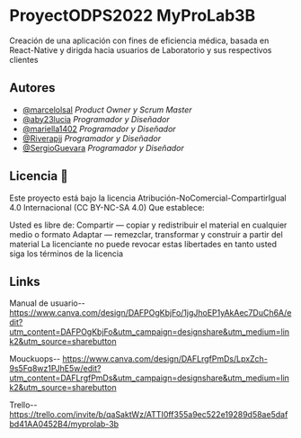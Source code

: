 # ProyectODPS2022 MyProLab3B 

Creación de una aplicación con fines de eficiencia médica, basada en React-Native y dirigda hacia usuarios de Laboratorio y sus respectivos clientes

## Autores

- [@marcelolsal](https://www.github.com/marcelolsal) *Product Owner y Scrum Master*
- [@aby23lucia](https://github.com/aby23lucia) *Programador y Diseñador*
- [@mariella1402](https://github.com/mariella1402)  *Programador y Diseñador*
- [@Riverapjj](https://github.com/Riverapjj) *Programador y Diseñador*
- [@SergioGuevara](https://github.com/SergioGuevara) *Programador y Diseñador*

## Licencia 📄
Este proyecto está bajo la licencia Atribución-NoComercial-CompartirIgual 4.0 Internacional (CC BY-NC-SA 4.0) Que establece:

Usted es libre de: Compartir — copiar y redistribuir el material en cualquier medio o formato Adaptar — remezclar, transformar y construir a partir del material La licenciante no puede revocar estas libertades en tanto usted siga los términos de la licencia

## Links

Manual de usuario-- https://www.canva.com/design/DAFPOgKbjFo/1jgJhoEP1yAkAec7DuCh6A/edit?utm_content=DAFPOgKbjFo&utm_campaign=designshare&utm_medium=link2&utm_source=sharebutton

Mouckuops-- https://www.canva.com/design/DAFLrgfPmDs/LpxZch-9s5Fq8wz1PJhE5w/edit?utm_content=DAFLrgfPmDs&utm_campaign=designshare&utm_medium=link2&utm_source=sharebutton

Trello-- https://trello.com/invite/b/qaSaktWz/ATTI0ff355a9ec522e19289d58ae5dafbd41AA0452B4/myprolab-3b
